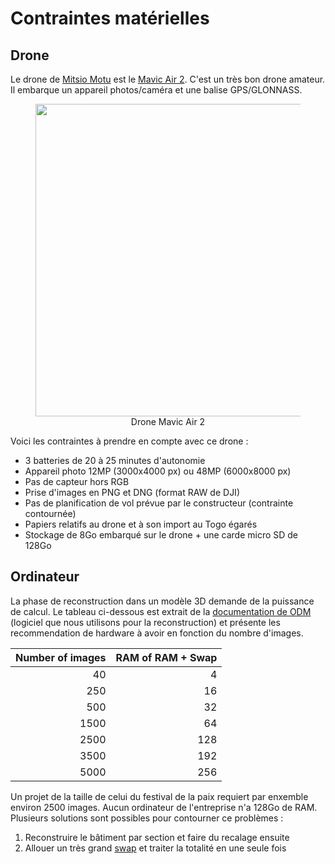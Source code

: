 # Contraintes matérielles

## Drone

Le drone de [Mitsio Motu](https://www.mitsiomotu.com/) est le [Mavic Air 2](https://www.dji.com/mavic-air-2/specs). C'est un très bon drone amateur. Il embarque un appareil photos/caméra et une balise GPS/GLONNASS.

<figure align="center">
    <img src="../images/guide/drone_mavic.jpg" | width=500/>
    <figcaption>Drone Mavic Air 2</figcaption>
</figure>

Voici les contraintes à prendre en compte avec ce drone : 
- 3 batteries de 20 à 25 minutes d'autonomie
- Appareil photo 12MP (3000x4000 px) ou 48MP (6000x8000 px)
- Pas de capteur hors RGB
- Prise d'images en PNG et DNG (format RAW de DJI)
- Pas de planification de vol prévue par le constructeur (contrainte contournée)
- Papiers relatifs au drone et à son import au Togo égarés
- Stockage de 8Go embarqué sur le drone + une carde micro SD de 128Go


## Ordinateur

La phase de reconstruction dans un modèle 3D demande de la puissance de calcul. Le tableau ci-dessous est extrait de la [documentation de ODM](https://docs.opendronemap.org/installation/#id4) (logiciel que nous utilisons pour la reconstruction) et présente les recommendation de hardware à avoir en fonction du nombre d'images.

| Number of images | RAM of RAM + Swap |
| ---------------: | ----------------: |
| 40               | 4                 |
| 250              | 16                |
| 500              | 32                |
| 1500             | 64                |
| 2500             | 128               |
| 3500             | 192               |
| 5000             | 256               |

Un projet de la taille de celui du festival de la paix requiert par enxemble environ 2500 images. Aucun ordinateur de l'entreprise n'a 128Go de RAM. Plusieurs solutions sont possibles pour contourner ce problèmes : 
1. Reconstruire le bâtiment par section et faire du recalage ensuite
2. Allouer un très grand [swap](https://fr.wikipedia.org/wiki/Espace_d%27%C3%A9change) et traiter la totalité en une seule fois

